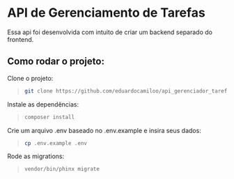 # API de Gerenciamento de Tarefas

Essa api foi desenvolvida com intuito de criar um backend separado do frontend.

## Como rodar o projeto:
Clone o projeto:
> ```bash
> git clone https://github.com/eduardocamiloo/api_gerenciador_tarefas.git
> ```

Instale as dependências:
> ```bash
> composer install
> ```

Crie um arquivo .env baseado no .env.example e insira seus dados:
> ```bash
> cp .env.example .env
> ```

Rode as migrations:
> ```bash
> vendor/bin/phinx migrate
> ```



